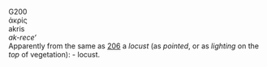 <body>
  <p>G200<br>  ἀκρίς  <br> akris  <br><i>ak-rece‘ </i><br>Apparently from the same as <a href="g0206.htm">206</a>  a <i>locust</i> (as <i>pointed</i>, or as <i>lighting</i> on the <i>top</i> of vegetation): - locust.<br></p>
 </body>